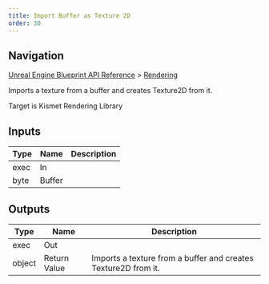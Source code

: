 ```yaml
---
title: Import Buffer as Texture 2D
order: 30
---
```

## Navigation

[Unreal Engine Blueprint API Reference](https://dev.epicgames.com/documentation/en-us/unreal-engine/BlueprintAPI) > [Rendering](https://dev.epicgames.com/documentation/en-us/unreal-engine/BlueprintAPI/Rendering)

Imports a texture from a buffer and creates Texture2D from it.

Target is Kismet Rendering Library

## Inputs

| Type | Name | Description |
| --- | --- | --- |
| exec | In |  |
| byte | Buffer |  |

## Outputs

| Type | Name | Description |
| --- | --- | --- |
| exec | Out |  |
| object | Return Value | Imports a texture from a buffer and creates Texture2D from it. |
